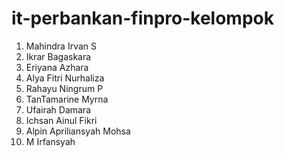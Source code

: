 ﻿# it-perbankan-finpro-kelompok
1. Mahindra Irvan S
2. Ikrar Bagaskara
3. Eriyana Azhara
4. Alya Fitri Nurhaliza
5. Rahayu Ningrum P
6. TanTamarine Myrna
7. Ufairah Damara
8. Ichsan Ainul Fikri
9. Alpin Apriliansyah Mohsa
10. M Irfansyah
